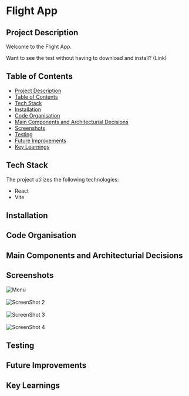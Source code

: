 # Flight App

## Project Description

Welcome to the Flight App. 

Want to see the test without having to download and install? (Link)

## Table of Contents

* [Project Description](#project-description)
* [Table of Contents](#table-of-contents)
* [Tech Stack](#tech-stack)
* [Installation](#installation)
* [Code Organisation](#code-organisation)
* [Main Components and Architecturial Decisions](#main-components-and-architecturial-decisions)
* [Screenshots](#screenshots)
* [Testing](#testing)
* [Future Improvements](#future-improvements)
* [Key Learnings](#key-learnings)


## Tech Stack

The project utilizes the following technologies:

- React
- Vite

## Installation 

## Code Organisation

## Main Components and Architecturial Decisions 

## Screenshots
![Menu](https://github.com/Jackdashton/flight-app/assets/122602433/1a023533-867f-4535-a016-1108936ed769)
<br />
<br />
![ScreenShot 2](https://github.com/Jackdashton/flight-app/assets/122602433/f31ce8f5-1293-44e2-99c3-6a78a290d326)
<br />
<br />
![ScreenShot 3](https://github.com/Jackdashton/flight-app/assets/122602433/4b537ca7-816e-4810-8f5a-5fcd338430c8)
<br />
<br />
![ScreenShot 4](https://github.com/Jackdashton/flight-app/assets/122602433/b4f6f8cf-2f7a-4a6c-afc1-59f5cf71859a)

## Testing

## Future Improvements

## Key Learnings 






